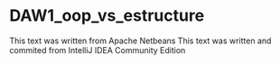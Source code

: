 # DAW1_oop_vs_estructure
This text was written from Apache Netbeans 
This text was written and commited from IntelliJ IDEA Community Edition